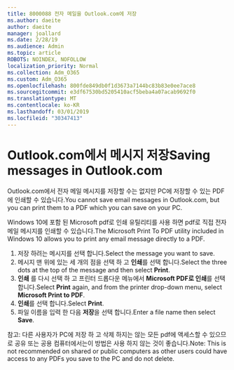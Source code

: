 ```yaml
---
title: 8000088 전자 메일을 Outlook.com에 저장
ms.author: daeite
author: daeite
manager: joallard
ms.date: 2/28/19
ms.audience: Admin
ms.topic: article
ROBOTS: NOINDEX, NOFOLLOW
localization_priority: Normal
ms.collection: Adm_O365
ms.custom: Adm_O365
ms.openlocfilehash: 800fde849db0f1d3673a7144bc83b83e0ee7ace8
ms.sourcegitcommit: e3df67530bd5205410acf5beba4a07acab9692f0
ms.translationtype: MT
ms.contentlocale: ko-KR
ms.lasthandoff: 03/01/2019
ms.locfileid: "30347413"
---
```

# <a name="saving-messages-in-outlookcom"></a><span data-ttu-id="dd3d6-102">Outlook.com에서 메시지 저장</span><span class="sxs-lookup"><span data-stu-id="dd3d6-102">Saving messages in Outlook.com</span></span>

<span data-ttu-id="dd3d6-103">Outlook.com에서 전자 메일 메시지를 저장할 수는 없지만 PC에 저장할 수 있는 PDF에 인쇄할 수 있습니다.</span><span class="sxs-lookup"><span data-stu-id="dd3d6-103">You cannot save email messages in Outlook.com, but you can print them to a PDF which you can save on your PC.</span></span>

<span data-ttu-id="dd3d6-104">Windows 10에 포함 된 Microsoft pdf로 인쇄 유틸리티를 사용 하면 pdf로 직접 전자 메일 메시지를 인쇄할 수 있습니다.</span><span class="sxs-lookup"><span data-stu-id="dd3d6-104">The Microsoft Print To PDF utility included in Windows 10 allows you to print any email message directly to a PDF.</span></span>

1. <span data-ttu-id="dd3d6-105">저장 하려는 메시지를 선택 합니다.</span><span class="sxs-lookup"><span data-stu-id="dd3d6-105">Select the message you want to save.</span></span>
2. <span data-ttu-id="dd3d6-106">메시지 맨 위에 있는 세 개의 점을 선택 하 고 **인쇄**를 선택 합니다.</span><span class="sxs-lookup"><span data-stu-id="dd3d6-106">Select the three dots at the top of the message and then select **Print**.</span></span>
3. <span data-ttu-id="dd3d6-107">**인쇄** 를 다시 선택 하 고 프린터 드롭다운 메뉴에서 **Microsoft PDF로 인쇄**를 선택 합니다.</span><span class="sxs-lookup"><span data-stu-id="dd3d6-107">Select **Print** again, and from the printer drop-down menu, select **Microsoft Print to PDF**.</span></span>
4. <span data-ttu-id="dd3d6-108">**인쇄**를 선택 합니다.</span><span class="sxs-lookup"><span data-stu-id="dd3d6-108">Select **Print**.</span></span>
5. <span data-ttu-id="dd3d6-109">파일 이름을 입력 한 다음 **저장**을 선택 합니다.</span><span class="sxs-lookup"><span data-stu-id="dd3d6-109">Enter a file name then select **Save**.</span></span>

<span data-ttu-id="dd3d6-110">참고: 다른 사용자가 PC에 저장 하 고 삭제 하지는 않는 모든 pdf에 액세스할 수 있으므로 공유 또는 공용 컴퓨터에서는이 방법은 사용 하지 않는 것이 좋습니다.</span><span class="sxs-lookup"><span data-stu-id="dd3d6-110">Note: This is not recommended on shared or public computers as other users could have access to any PDFs you save to the PC and do not delete.</span></span>
